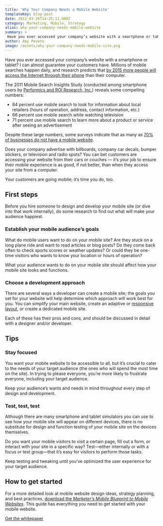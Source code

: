 ```yaml
---
title: 'Why Your Company Needs a Mobile Website'
templateKey: blog-post
date: 2012-03-26T14:25:11.000Z
category: Marketing, Mobile, Strategy
alias: why-your-company-needs-mobile-website
summary: > 
 Have you ever accessed your company’s website with a smartphone or tablet? I can almost guarantee your customers have. Millions of mobile searches happen daily, and research predicts that by 2015 more people will access the Internet through their phone than their computer.
author: Amy Peveto
image: /assets/why-your-company-needs-mobile-site.png
---
```


Have you ever accessed your company’s website with a smartphone or tablet? I can almost guarantee your customers have. Millions of mobile searches happen daily, and research predicts that [by 2015 more people will access the Internet through their phone](http://mashable.com/2010/04/13/mobile-web-stats/) than their computer.

The 2011 Mobile Search Insights Study (conducted among smartphone users by [Performics and ROI Research, Inc.](http://www.performics.com/news-room/press-releases/Performics-ROI-2011-Mobile-Search-Insights-Study/1429/)) reveals some compelling numbers:

*   84 percent use mobile search to look for information about local retailers (hours of operation, address, contact information, etc.)
*   66 percent use mobile search while watching television
*   71 percent use mobile search to learn more about a product or service after seeing an advertisement

Despite these large numbers, some surveys indicate that as many as [70% of businesses do not have a mobile website](http://econsultancy.com/us/blog/8216-70-of-companies-yet-to-launch-a-mobile-site-survey).

Does your company advertise with billboards, company car decals, bumper stickers, or television and radio spots? You can bet customers are accessing your website from their cars or couches — it’s your job to ensure their mobile experience is as good, if not better, than when they access your site from a computer.

Your customers are going mobile; it’s time you do, too.

First steps
-----------

Before you hire someone to design and develop your mobile site (or dive into that work internally), do some research to find out what will make your audience happiest.

### Establish your mobile audience’s goals

What do mobile users want to do on your mobile site? Are they stuck on a long plane ride and want to read articles or blog posts? Do they come back often to check sports scores or weather updates? Or could they be one-time visitors who wants to know your location or hours of operation?

What your audience wants to do on your mobile site should affect how your mobile site looks and functions.

### Choose a development approach

There are several ways a developer can create a mobile site; the goals you set for your website will help determine which approach will work best for you. You can simplify your main website, create an adaptive or [responsive layout](http://designmodo.com/responsive-design-examples/), or create a dedicated mobile site.

Each of these has their pros and cons, and should be discussed in detail with a designer and/or developer.

Tips
----

### Stay focused

You want your mobile website to be accessible to all, but it’s crucial to cater to the needs of your target audience (the ones who will spend the most time on the site). In trying to please everyone, you’re more likely to frustrate everyone, including your target audience.

Keep your audience’s wants and needs in mind throughout every step of design and development.

### Test, test, test

Although there are many smartphone and tablet simulators you can use to see how your mobile site will appear on different devices, there is no substitute for design and function testing of your mobile site on the devices themselves.

Do you want your mobile visitors to visit a certain page, fill out a form, or interact with your site in a specific way? Test—either internally or with a focus or test group—that it’s easy for visitors to perform those tasks.

Keep testing and tweaking until you’ve optimized the user experience for your target audience.

How to get started
------------------

For a more detailed look at mobile website design ideas, strategy planning, and best practices, [download the _Marketer’s Mobile Blueprint to Mobile Websites_](/insights/marketer-s-blueprint-mobile-websites-whitepaper). This guide has everything you need to get started with your mobile website.

[Get the whitepaper](/insights/marketer-s-blueprint-mobile-websites-whitepaper)